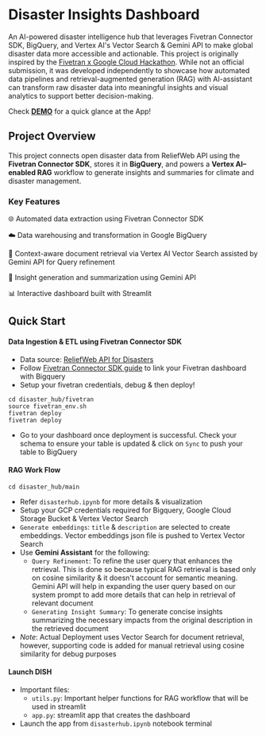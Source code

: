# Disaster Insights Dashboard
An AI-powered disaster intelligence hub that leverages Fivetran Connector SDK, BigQuery, and Vertex AI's Vector Search & Gemini API to make global disaster data more accessible and actionable.
This project is originally inspired by the [Fivetran x Google Cloud Hackathon](https://ai-accelerate.devpost.com/). While not an official submission, it was developed independently to showcase how automated data pipelines and retrieval-augmented generation (RAG) with AI-assistant can transform raw disaster data into meaningful insights and visual analytics to support better decision-making.

Check [**DEMO**](https://www.dropbox.com/scl/fi/8oj5h19q6btuthdenpt9c/video3616112834.mp4?rlkey=wgqsbl8ajmqvvm3eqrvz0bup7&st=v7u2u0do&dl=0) for a quick glance at the App!

## Project Overview
This project connects open disaster data from ReliefWeb API using the **Fivetran Connector SDK**, stores it in **BigQuery**, and powers a **Vertex AI–enabled RAG** workflow to generate insights and summaries for climate and disaster management.

### Key Features

🌐 Automated data extraction using Fivetran Connector SDK

☁️ Data warehousing and transformation in Google BigQuery

🧠 Context-aware document retrieval via Vertex AI Vector Search assisted by Gemini API for Query refinement

💬 Insight generation and summarization using Gemini API

📊 Interactive dashboard built with Streamlit

## Quick Start
#### Data Ingestion & ETL using Fivetran Connector SDK
- Data source: [ReliefWeb API for Disasters](https://reliefweb.int/disasters)
- Follow [Fivetran Connector SDK guide](https://fivetran.com/docs/connector-sdk/setup-guide) to link your Fivetran dashboard with Bigquery 
- Setup your fivetran credentials, debug & then deploy!
```
cd disaster_hub/fivetran
source fivetran_env.sh
fivetran deploy
fivetran deploy
```
- Go to your dashboard once deployment is successful. Check your schema to ensure your table is updated & click on `Sync` to push your table to BigQuery

#### RAG Work Flow
```
cd disaster_hub/main
```
- Refer `disasterhub.ipynb` for more details & visualization
- Setup your GCP credentials required for Bigquery, Google Cloud Storage Bucket & Vertex Vector Search 
- `Generate embeddings`: `title` & `description` are selected to create embeddings. Vector embeddings json file is pushed to Vertex Vector Search
- Use **Gemini Assistant** for the following:
  - `Query Refinement`: To refine the user query that enhances the retrieval. This is done so because typical RAG retrieval is based only on cosine similarity & it doesn't account for semantic meaning. Gemini API will help in expanding the user query based on our system prompt to add more details that can help in retrieval of relevant document
  - `Generating Insight Summary`: To generate concise insights summarizing the necessary impacts from the original description in the retrieved document
- _Note_: Actual Deployment uses Vector Search for document retrieval, however, supporting code is added for manual retrieval using cosine similarity for debug purposes

#### Launch DISH
- Important files:
  - `utils.py`: Important helper functions for RAG workflow that will be used in streamlit
  - `app.py`: streamlit app that creates the dashboard
- Launch the app from `disasterhub.ipynb` notebook terminal




